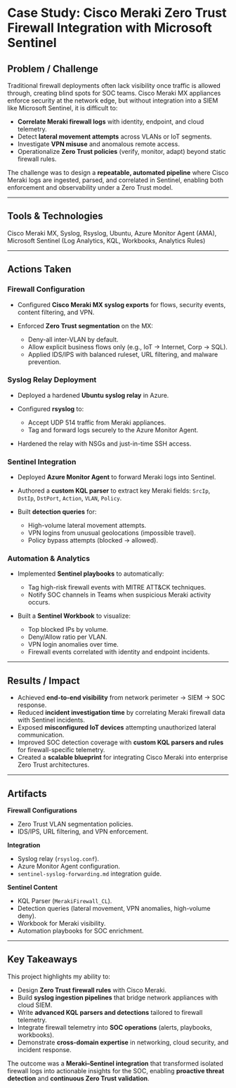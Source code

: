 # Case Study: Cisco Meraki Zero Trust Firewall Integration with Microsoft Sentinel

## Problem / Challenge

Traditional firewall deployments often lack visibility once traffic is allowed through, creating blind spots for SOC teams. Cisco Meraki MX appliances enforce security at the network edge, but without integration into a SIEM like Microsoft Sentinel, it is difficult to:

* **Correlate Meraki firewall logs** with identity, endpoint, and cloud telemetry.
* Detect **lateral movement attempts** across VLANs or IoT segments.
* Investigate **VPN misuse** and anomalous remote access.
* Operationalize **Zero Trust policies** (verify, monitor, adapt) beyond static firewall rules.

The challenge was to design a **repeatable, automated pipeline** where Cisco Meraki logs are ingested, parsed, and correlated in Sentinel, enabling both enforcement and observability under a Zero Trust model.

---

## Tools & Technologies
Cisco Meraki MX, Syslog, Rsyslog, Ubuntu, Azure Monitor Agent (AMA), Microsoft Sentinel (Log Analytics, KQL, Workbooks, Analytics Rules)

---

## Actions Taken

### Firewall Configuration

* Configured **Cisco Meraki MX syslog exports** for flows, security events, content filtering, and VPN.
* Enforced **Zero Trust segmentation** on the MX:

  * Deny-all inter-VLAN by default.
  * Allow explicit business flows only (e.g., IoT → Internet, Corp → SQL).
  * Applied IDS/IPS with balanced ruleset, URL filtering, and malware prevention.

### Syslog Relay Deployment

* Deployed a hardened **Ubuntu syslog relay** in Azure.
* Configured **rsyslog** to:

  * Accept UDP 514 traffic from Meraki appliances.
  * Tag and forward logs securely to the Azure Monitor Agent.
* Hardened the relay with NSGs and just-in-time SSH access.

### Sentinel Integration

* Deployed **Azure Monitor Agent** to forward Meraki logs into Sentinel.
* Authored a **custom KQL parser** to extract key Meraki fields: `SrcIp`, `DstIp`, `DstPort`, `Action`, `VLAN`, `Policy`.
* Built **detection queries** for:

  * High-volume lateral movement attempts.
  * VPN logins from unusual geolocations (impossible travel).
  * Policy bypass attempts (blocked → allowed).

### Automation & Analytics

* Implemented **Sentinel playbooks** to automatically:

  * Tag high-risk firewall events with MITRE ATT\&CK techniques.
  * Notify SOC channels in Teams when suspicious Meraki activity occurs.
* Built a **Sentinel Workbook** to visualize:

  * Top blocked IPs by volume.
  * Deny/Allow ratio per VLAN.
  * VPN login anomalies over time.
  * Firewall events correlated with identity and endpoint incidents.

---

## Results / Impact

* Achieved **end-to-end visibility** from network perimeter → SIEM → SOC response.
* Reduced **incident investigation time** by correlating Meraki firewall data with Sentinel incidents.
* Exposed **misconfigured IoT devices** attempting unauthorized lateral communication.
* Improved SOC detection coverage with **custom KQL parsers and rules** for firewall-specific telemetry.
* Created a **scalable blueprint** for integrating Cisco Meraki into enterprise Zero Trust architectures.

---

## Artifacts

**Firewall Configurations**

* Zero Trust VLAN segmentation policies.
* IDS/IPS, URL filtering, and VPN enforcement.

**Integration**

* Syslog relay (`rsyslog.conf`).
* Azure Monitor Agent configuration.
* `sentinel-syslog-forwarding.md` integration guide.

**Sentinel Content**

* KQL Parser (`MerakiFirewall_CL`).
* Detection queries (lateral movement, VPN anomalies, high-volume deny).
* Workbook for Meraki visibility.
* Automation playbooks for SOC enrichment.

---

## Key Takeaways

This project highlights my ability to:

* Design **Zero Trust firewall rules** with Cisco Meraki.
* Build **syslog ingestion pipelines** that bridge network appliances with cloud SIEM.
* Write **advanced KQL parsers and detections** tailored to firewall telemetry.
* Integrate firewall telemetry into **SOC operations** (alerts, playbooks, workbooks).
* Demonstrate **cross-domain expertise** in networking, cloud security, and incident response.

The outcome was a **Meraki–Sentinel integration** that transformed isolated firewall logs into actionable insights for the SOC, enabling **proactive threat detection** and **continuous Zero Trust validation**.
